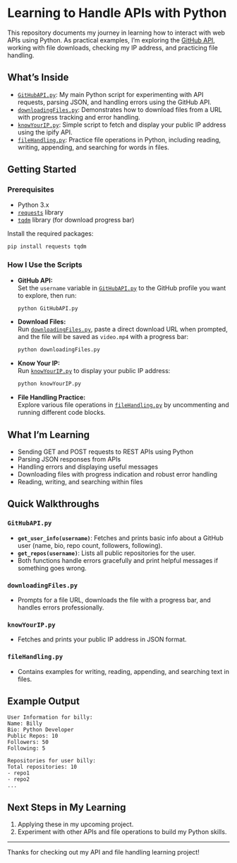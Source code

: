# Learning to Handle APIs with Python

This repository documents my journey in learning how to interact with web APIs using Python. As practical examples, I’m exploring the [GitHub API](https://docs.github.com/en/rest), working with file downloads, checking my IP address, and practicing file handling.

## What’s Inside

- [`GitHubAPI.py`](GitHubAPI.py): My main Python script for experimenting with API requests, parsing JSON, and handling errors using the GitHub API.
- [`downloadingFiles.py`](downloadingFiles.py): Demonstrates how to download files from a URL with progress tracking and error handling.
- [`knowYourIP.py`](knowYourIP.py): Simple script to fetch and display your public IP address using the ipify API.
- [`fileHandling.py`](fileHandling.py): Practice file operations in Python, including reading, writing, appending, and searching for words in files.

## Getting Started

### Prerequisites

- Python 3.x
- [`requests`](https://pypi.org/project/requests/) library
- [`tqdm`](https://pypi.org/project/tqdm/) library (for download progress bar)

Install the required packages:

```sh
pip install requests tqdm
```

### How I Use the Scripts

- **GitHub API:**  
  Set the `username` variable in [`GitHubAPI.py`](GitHubAPI.py) to the GitHub profile you want to explore, then run:
  ```sh
  python GitHubAPI.py
  ```

- **Download Files:**  
  Run [`downloadingFiles.py`](downloadingFiles.py), paste a direct download URL when prompted, and the file will be saved as `video.mp4` with a progress bar:
  ```sh
  python downloadingFiles.py
  ```

- **Know Your IP:**  
  Run [`knowYourIP.py`](knowYourIP.py) to display your public IP address:
  ```sh
  python knowYourIP.py
  ```

- **File Handling Practice:**  
  Explore various file operations in [`fileHandling.py`](fileHandling.py) by uncommenting and running different code blocks.

## What I’m Learning

- Sending GET and POST requests to REST APIs using Python
- Parsing JSON responses from APIs
- Handling errors and displaying useful messages
- Downloading files with progress indication and robust error handling
- Reading, writing, and searching within files

## Quick Walkthroughs

### `GitHubAPI.py`
- **`get_user_info(username)`**: Fetches and prints basic info about a GitHub user (name, bio, repo count, followers, following).
- **`get_repos(username)`**: Lists all public repositories for the user.
- Both functions handle errors gracefully and print helpful messages if something goes wrong.

### `downloadingFiles.py`
- Prompts for a file URL, downloads the file with a progress bar, and handles errors professionally.

### `knowYourIP.py`
- Fetches and prints your public IP address in JSON format.

### `fileHandling.py`
- Contains examples for writing, reading, appending, and searching text in files.

## Example Output

```
User Information for billy:
Name: Billy
Bio: Python Developer
Public Repos: 10
Followers: 50
Following: 5

Repositories for user billy:
Total repositories: 10
- repo1
- repo2
...
```

## Next Steps in My Learning

1. Applying these in my upcoming project.
2. Experiment with other APIs and file operations to build my Python skills.

---

Thanks for checking out my API and file handling learning project!